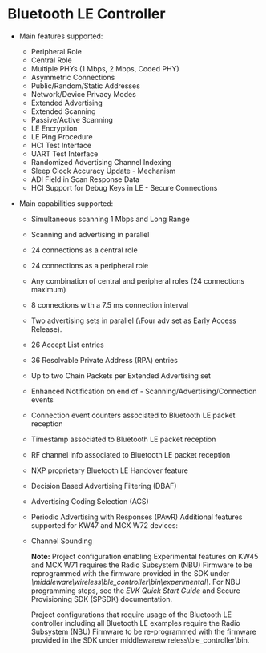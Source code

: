 # Bluetooth LE Controller

-   Main features supported:

    -   Peripheral Role
    -   Central Role
    -   Multiple PHYs \(1 Mbps, 2 Mbps, Coded PHY\)
    -   Asymmetric Connections
    -   Public/Random/Static Addresses
    -   Network/Device Privacy Modes
    -   Extended Advertising
    -   Extended Scanning
    -   Passive/Active Scanning
    -   LE Encryption
    -   LE Ping Procedure
    -   HCI Test Interface
    -   UART Test Interface
    -   Randomized Advertising Channel Indexing
    -   Sleep Clock Accuracy Update - Mechanism
    -   ADI Field in Scan Response Data
    -   HCI Support for Debug Keys in LE - Secure Connections
-   Main capabilities supported:

    -   Simultaneous scanning 1 Mbps and Long Range
    -   Scanning and advertising in parallel
    -   24 connections as a central role
    -   24 connections as a peripheral role
    -   Any combination of central and peripheral roles \(24 connections maximum\)
    -   8 connections with a 7.5 ms connection interval
    -   Two advertising sets in parallel (\Four adv set as Early Access Release\).
    -   26 Accept List entries
    -   36 Resolvable Private Address \(RPA\) entries
    -   Up to two Chain Packets per Extended Advertising set
    -   Enhanced Notification on end of - Scanning/Advertising/Connection events
    -   Connection event counters associated to Bluetooth LE packet reception
    -   Timestamp associated to Bluetooth LE packet reception
    -   RF channel info associated to Bluetooth LE packet reception
    -   NXP proprietary Bluetooth LE Handover feature
    -   Decision Based Advertising Filtering \(DBAF\)
    -   Advertising Coding Selection \(ACS\)
    -   Periodic Advertising with Responses \(PAwR\)
    Additional features supported for KW47 and MCX W72 devices:
    -   Channel Sounding

        
        **Note:**
        Project configuration enabling Experimental features on KW45 and MCX W71 requires the Radio Subsystem \(NBU\) 
        Firmware to be reprogrammed with the firmware provided in the SDK under *\\middleware\\wireless\\ble\_controller\\bin\\experimental\\*.
        For NBU programming steps, see the *EVK Quick Start Guide* and Secure Provisioning SDK \(SPSDK\) documentation.

        Project configurations that require usage of the Bluetooth LE controller including all Bluetooth LE examples require the Radio Subsystem \(NBU\) Firmware to be re-programmed with the firmware provided in the SDK under middleware\\wireless\\ble\_controller\\bin.

